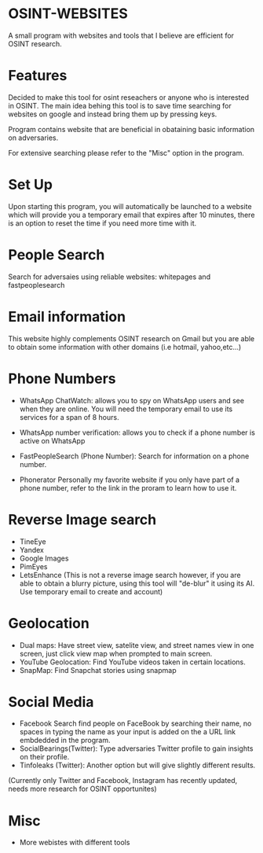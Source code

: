 # OSINT-WEBSITES
A small program with websites and tools that I believe are efficient for OSINT research.




# Features
Decided to make this tool for osint reseachers or anyone who is interested in OSINT. The main idea behing this tool is to save time searching for websites on google 
and instead bring them up by pressing keys.

Program contains website that are beneficial in obataining basic information on adversaries. 

For extensive searching please refer to the "Misc" option in the program.

# Set Up
Upon starting this program, you will automatically be launched to a website which will provide you a temporary email that expires after 10 minutes, there is an option to reset the time if you need more time with it.

# People Search
Search for adversaies using reliable websites: whitepages and fastpeoplesearch


# Email information 
This website highly complements OSINT research on Gmail but you are able to obtain some information with other domains (i.e hotmail, yahoo,etc...)

# Phone Numbers 

* WhatsApp ChatWatch: allows you to spy on WhatsApp users and see when they are online. You will need the temporary email to use its services for a span of 8 hours.

* WhatsApp number verification: allows you to check if a phone number is active on WhatsApp

* FastPeopleSearch (Phone Number): Search for information on a phone number.

* Phonerator  Personally my favorite website if you only have part of a phone number, refer to the link in the proram to learn how to use it.


# Reverse Image search

* TineEye
* Yandex
* Google Images
* PimEyes
* LetsEnhance (This is not a reverse image search however, if you are able to obtain a blurry picture, using this tool will "de-blur" it using its AI. Use temporary email to create and account)

# Geolocation
* Dual maps: Have street view, satelite view, and street names view in one screen, just click view map when prompted to main screen.
* YouTube Geolocation: Find YouTube videos taken in certain locations.
* SnapMap: Find Snapchat stories using snapmap

# Social Media 
* Facebook Search find people on FaceBook by searching their name, no spaces in typing the name as your input is added on the a URL link embdedded in the program.
* SocialBearings(Twitter): Type adversaries Twitter profile to gain insights on their profile.
* Tinfoleaks (Twitter): Another option but will give slightly different results.

(Currently only Twitter and Facebook, Instagram has recently updated, needs more research for OSINT opportunites)

# Misc 
* More webistes with different tools



